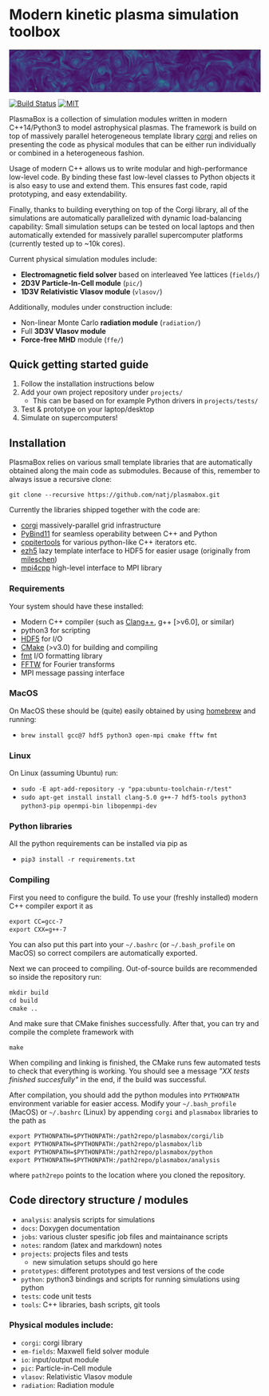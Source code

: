 # Modern kinetic plasma simulation toolbox
<img align="top" src="notes/header.png">

[![Build Status](https://travis-ci.com/natj/plasmabox.svg?branch=master)](https://travis-ci.com/natj/plasmabox) [![MIT](https://badges.frapsoft.com/os/mit/mit.svg?v=102)](https://github.com/natj/plasmabox/LICENSE)


PlasmaBox is a collection of simulation modules written in modern C++14/Python3 to model astrophysical plasmas. The framework is build on top of massively parallel heterogeneous template library [corgi](https://github.com/natj/corgi) and relies on presenting the code as physical modules that can be either run individually or combined in a heterogeneous fashion.

Usage of modern C++ allows us to write modular and high-performance low-level code. By binding these fast low-level classes to Python objects it is also easy to use and extend them. This ensures fast code, rapid prototyping, and easy extendability. 

Finally, thanks to building everything on top of the Corgi library, all of the simulations are automatically parallelized with dynamic load-balancing capability: Small simulation setups can be tested on local laptops and then automatically extended for massively parallel supercomputer platforms (currently tested up to ~10k cores).


Current physical simulation modules include:
- **Electromagnetic field solver** based on interleaved Yee lattices (`fields/`)
- **2D3V Particle-In-Cell module** (`pic/`)
- **1D3V Relativistic Vlasov module** (`vlasov/`)

Additionally, modules under construction include:
- Non-linear Monte Carlo **radiation module** (`radiation/`)
- Full **3D3V Vlasov module**
- **Force-free MHD** module (`ffe/`)

## Quick getting started guide
1) Follow the installation instructions below
2) Add your own project repository under `projects/`
	- This can be based on for example Python drivers in `projects/tests/`
3) Test & prototype on your laptop/desktop
4) Simulate on supercomputers!


## Installation

PlasmaBox relies on various small template libraries that are automatically obtained along the main code as submodules. Because of this, remember to always issue a recursive clone:
```
git clone --recursive https://github.com/natj/plasmabox.git
```
Currently the libraries shipped together with the code are:
- [corgi](https://github.com/natj/corgi) massively-parallel grid infrastructure
- [PyBind11](https://github.com/https://github.com/pybind/pybind11) for seamless operability between C++ and Python
- [cppitertools](https://github.com/ryanhaining/cppitertools) for various python-like C++ iterators etc.
- [ezh5](https://github.com/natj/ezh5) lazy template interface to HDF5 for easier usage (originally from [mileschen](https://github.com/mileschen360/ezh5))
- [mpi4cpp](https://github.com/natj/mpi4cpp) high-level interface to MPI library


### Requirements
Your system should have these installed:
- Modern C++ compiler (such as [Clang++](https://clang.llvm.org/), g++ [>v6.0], or similar)
- python3 for scripting
- [HDF5](https://support.hdfgroup.org/HDF5/) for I/O
- [CMake](https://cmake.org/) (>v3.0) for building and compiling
- [fmt](https://github.com/fmtlib/fmt) I/O formatting library
- [FFTW](http://www.fftw.org/) for Fourier transforms
- MPI message passing interface


### MacOS
On MacOS these should be (quite) easily obtained by using [homebrew](https://brew.sh/) and running:
- `brew install gcc@7 hdf5 python3 open-mpi cmake fftw fmt`

### Linux
On Linux (assuming Ubuntu) run:
- `sudo -E apt-add-repository -y "ppa:ubuntu-toolchain-r/test"`
- `sudo apt-get install install clang-5.0 g++-7 hdf5-tools python3 python3-pip openmpi-bin libopenmpi-dev`

### Python libraries
All the python requirements can be installed via pip as
- `pip3 install -r requirements.txt`



### Compiling

First you need to configure the build. To use your (freshly installed) modern C++ compiler export it as
```
export CC=gcc-7
export CXX=g++-7
```
You can also put this part into your `~/.bashrc` (or `~/.bash_profile` on MacOS) so correct compilers are automatically exported.

Next we can proceed to compiling. Out-of-source builds are recommended so inside the repository run:
```
mkdir build
cd build
cmake ..
```
And make sure that CMake finishes successfully. After that, you can try and compile the complete framework with
```
make
```

When compiling and linking is finished, the CMake runs few automated tests to check that everything is working. You should see a message *"XX tests finished succesfully"* in the end, if the build was successful.


After compilation, you should add the python modules into `PYTHONPATH` environment variable for easier access. Modify your `~/.bash_profile` (MacOS) or `~/.bashrc` (Linux) by appending `corgi` and `plasmabox` libraries to the path as
```
export PYTHONPATH=$PYTHONPATH:/path2repo/plasmabox/corgi/lib
export PYTHONPATH=$PYTHONPATH:/path2repo/plasmabox/lib
export PYTHONPATH=$PYTHONPATH:/path2repo/plasmabox/python
export PYTHONPATH=$PYTHONPATH:/path2repo/plasmabox/analysis
```
where `path2repo` points to the location where you cloned the repository.



## Code directory structure / modules
- `analysis`: analysis scripts for simulations
- `docs`: Doxygen documentation
- `jobs`: various cluster spesific job files and maintainance scripts
- `notes`: random (latex and markdown) notes 
- `projects`: projects files and tests
    - new simulation setups should go here
- `prototypes`: different prototypes and test versions of the code
- `python`: python3 bindings and scripts for running simulations using python
- `tests`: code unit tests
- `tools`: C++ libraries, bash scripts, git tools

### Physical modules include:
- `corgi`: corgi library
- `em-fields`: Maxwell field solver module
- `io`: input/output module
- `pic`: Particle-in-Cell module
- `vlasov`: Relativistic Vlasov module
- `radiation`: Radiation module 



